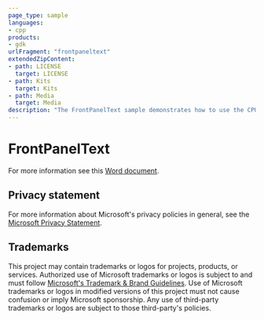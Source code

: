 ```yaml
---
page_type: sample
languages:
- cpp
products:
- gdk
urlFragment: "frontpaneltext"
extendedZipContent:
- path: LICENSE
  target: LICENSE
- path: Kits
  target: Kits
- path: Media
  target: Media
description: "The FrontPanelText sample demonstrates how to use the CPU to draw text on the Xbox Devkit Front Panel Display."
---
```


# FrontPanelText

For more information see this [Word document](https://github.com/microsoft/Xbox-GDK-Samples/blob/main/Samples/System/FrontPanelText/readme.docx).

## Privacy statement

For more information about Microsoft's privacy policies in general, see the [Microsoft Privacy Statement](https://privacy.microsoft.com/privacystatement/).

## Trademarks

This project may contain trademarks or logos for projects, products, or services. Authorized use of Microsoft trademarks or logos is subject to and must follow [Microsoft's Trademark & Brand Guidelines](https://www.microsoft.com/en-us/legal/intellectualproperty/trademarks/usage/general). Use of Microsoft trademarks or logos in modified versions of this project must not cause confusion or imply Microsoft sponsorship. Any use of third-party trademarks or logos are subject to those third-party's policies.
